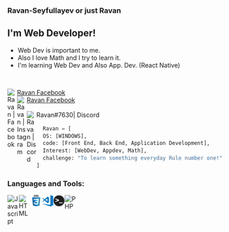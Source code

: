 ### Ravan-Seyfullayev or just Ravan


## I'm Web Developer!

-  Web Dev is important to me. 
-  Also I love Math and I try to learn it. 
-  I'm learning Web Dev and Also App. Dev. (React Native) 

<br>

[<img align="left" alt="Ravan | Facebook" width="22px" src="https://upload.wikimedia.org/wikipedia/commons/0/05/Facebook_Logo_%282019%29.png" >Ravan Facebook</img>][facebook]
<br />
[<img align="left" alt="Ravan | Instagram" width="22px" src="https://robots.net/wp-content/uploads/2020/03/Photo-by-Tumisu-1-1-600x595.jpg" >Ravan Facebook</img>][instagram]
<br />
<br>
<img align="left" alt="Ravan | Discord" width="22px" src="https://droplr.com/wp-content/uploads/2020/06/iconfinder_discord_2308078-512x400.png" >Ravan#7630| Discord</img>
</br>


```py
  Ravan = [
  OS: [WINDOWS],  
  code: [Front End, Back End, Application Development],
  Interest: [WebDev, Appdev, Math],
  challenge: "To learn something everyday Rule number one!"
]
```

### Languages and Tools:
	

<img align="left" alt="Javascript" width="26px" src="https://upload.wikimedia.org/wikipedia/commons/9/99/Unofficial_JavaScript_logo_2.svg"/>
<img align="left" alt="HTML" width="26px" src="https://www.pngrepo.com/png/197982/180/html.png"/>
<img align="left" alt="CSS" width="26px" src="https://raw.githubusercontent.com/github/explore/80688e429a7d4ef2fca1e82350fe8e3517d3494d/topics/css/css.png"/>
<img align="left" alt="Visual Studio Code" width="26px" src="https://raw.githubusercontent.com/github/explore/80688e429a7d4ef2fca1e82350fe8e3517d3494d/topics/visual-studio-code/visual-studio-code.png" />
<img align="left" alt="Terminal" width="26px" src="https://raw.githubusercontent.com/github/explore/80688e429a7d4ef2fca1e82350fe8e3517d3494d/topics/terminal/terminal.png" />
<img align="left" alt="PHP" width="26px" src="https://brandslogos.com/wp-content/uploads/images/large/php-logo.png" />


[instagram]: https://www.instagram.com/ravan_seyfullayev/
[facebook]: https://www.facebook.com/profile.php?id=100049230964647
